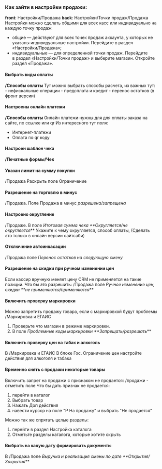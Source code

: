 ### Как зайти в настройки продажи:
**front**: Настройки/Продажа
**back**: Настройки/Точки продаж/Продажа
Настройки можно сделать общими для всех касс или индивидуально на каждую точку продаж
- общие — действуют для всех точек продаж аккаунта, у которых не указаны индивидуальные настройки. Перейдите в раздел «Настройки/Продажа»;
- индивидуальные — для определенной точки продаж. Перейдите в раздел «Настройки/Точки продаж» и выберите магазин. Откройте раздел «Продажа».
#### Выбрать виды оплаты
  **/Способы оплаты**
  Тут можно выбрать способы расчета, из важных тут:
	- нефискальные операции
	- предоплата и кредит
	- перенос остатков (в фронт версии)

#### Настроены онлайн платежи
**/Способы оплаты**
Онлайн платежи нужны для для оплаты заказа на сайте, по ссылке или qr
Из интересного тут поля:
- Интернет-платежи
- Оплата по qr коду 

#### Настроен шаблон чека
**/Печатные формы/Чек**
#### Указан лимит на сумму покупки
/Продажа
Раскрыть поле Ограничение

#### Разрешение на торговлю в минус
/Продажа. Поле Продажа в минус _разрешена/запрещена_
#### Настроено округление
/Продаже. В поле _Итоговая сумма чека **Округляется/не округляется_**
Укажите к чему округляется, способ оплаты, 
(Сделать это только в онлайн версии сайтсаби)
#### Отключение автоинкасации
/Продажа поле _Перенос остатков на следующую смену_

#### Разрешение на скидки при ручном изменении цен
Если кассир вручную меняет цену CRM не применяется на такие позиции. 
Что бы это разрешить:
/Продажа  поле _Ручное изменение цен, скидки **не применяются/применяются_**
#### Включить проверку маркировки
Можно запретить продажу товара, если с маркировкой будут проблемы
/Маркировка и ЕГАИС 
1. Проверьте что магазин в режиме маркировки. 
2. В поле _Проблемные коды маркировки **Запрещать/разрешать_**
#### Включить проверку цен на табак и алкоголь
В /Маркировка и ЕГАИС
В блоке Гос. Ограничение цен настройте действия для алкоголя и табака

#### Временно снять с продажи некоторые товары
Включить запрет на продажи с признаком не продается:
/продажи - отметить поле
Что бы дать признак не продается:
1. перейти в каталог
2. Выбрать товар
3. Нажать Доп действия
4. навести курсор на поле "Р На продажу" и выбрать "Не продается"

Можно так же спрятать целые разделы:
1. перейти  в раздел Настройка каталога
2. Отметьте разделы каталога, которые хотите скрыть

#### Выбрать на какую дату формировать документы
В /Продажа поле _Выручка и реализация смены по дате **Открытия/Закрытия_**



